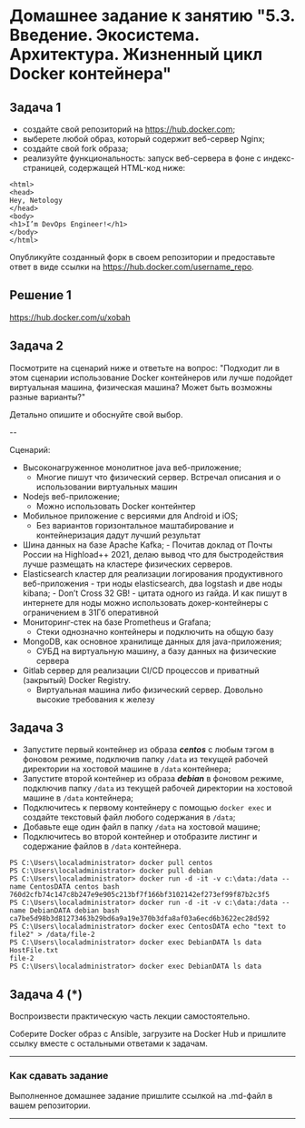 
# Домашнее задание к занятию "5.3. Введение. Экосистема. Архитектура. Жизненный цикл Docker контейнера"

## Задача 1


- создайте свой репозиторий на https://hub.docker.com;
- выберете любой образ, который содержит веб-сервер Nginx;
- создайте свой fork образа;
- реализуйте функциональность:
запуск веб-сервера в фоне с индекс-страницей, содержащей HTML-код ниже:
```
<html>
<head>
Hey, Netology
</head>
<body>
<h1>I’m DevOps Engineer!</h1>
</body>
</html>
```
Опубликуйте созданный форк в своем репозитории и предоставьте ответ в виде ссылки на https://hub.docker.com/username_repo.

## Решение 1

https://hub.docker.com/u/xobah

## Задача 2

Посмотрите на сценарий ниже и ответьте на вопрос:
"Подходит ли в этом сценарии использование Docker контейнеров или лучше подойдет виртуальная машина, физическая машина? Может быть возможны разные варианты?"

Детально опишите и обоснуйте свой выбор.

--

Сценарий:

- Высоконагруженное монолитное java веб-приложение;
    - Многие пишут что физический сервер. Встречал описания и о использовании виртуальных машин
- Nodejs веб-приложение;
    - Можно использовать Docker контейнтер
- Мобильное приложение c версиями для Android и iOS;
    - Без вариантов горизонтальное маштабирование и контейнеризация дадут лучший результат
- Шина данных на базе Apache Kafka;
        - Почитав доклад от Почты России на Highload++ 2021, делаю вывод что для быстродействия лучше размещать на кластере физических серверов.
- Elasticsearch кластер для реализации логирования продуктивного веб-приложения - три ноды elasticsearch, два logstash и две ноды kibana;
        - Don’t Cross 32 GB! - цитата одного из гайда. И как пишут в интернете для ноды можно использовать докер-контейнеры с ограничением в 31Гб оперативной
- Мониторинг-стек на базе Prometheus и Grafana;
    - Стеки однозначно контейнеры и подключить на общую базу
- MongoDB, как основное хранилище данных для java-приложения;
    - СУБД на виртуальную машину, а базу данных на физические сервера
- Gitlab сервер для реализации CI/CD процессов и приватный (закрытый) Docker Registry.
    - Виртуальная машина либо физический сервер. Довольно высокие требования к железу
## Задача 3

- Запустите первый контейнер из образа ***centos*** c любым тэгом в фоновом режиме, подключив папку ```/data``` из текущей рабочей директории на хостовой машине в ```/data``` контейнера;
- Запустите второй контейнер из образа ***debian*** в фоновом режиме, подключив папку ```/data``` из текущей рабочей директории на хостовой машине в ```/data``` контейнера;
- Подключитесь к первому контейнеру с помощью ```docker exec``` и создайте текстовый файл любого содержания в ```/data```;
- Добавьте еще один файл в папку ```/data``` на хостовой машине;
- Подключитесь во второй контейнер и отобразите листинг и содержание файлов в ```/data``` контейнера.
```
PS C:\Users\localadministrator> docker pull centos
PS C:\Users\localadministrator> docker pull debian
PS C:\Users\localadministrator> docker run -d -it -v c:\data:/data --name CentosDATA centos bash
760d2cfb74c147c8b247e9e905c213bf7f166bf3102142ef273ef99f87b2c3f5
PS C:\Users\localadministrator> docker run -d -it -v c:\data:/data --name DebianDATA debian bash
ca7be5d98b3d81273463b29bd6a9a19e370b3dfa8af03a6ecd6b3622ec28d592
PS C:\Users\localadministrator> docker exec CentosDATA echo "text to file2" > /data/file-2
PS C:\Users\localadministrator> docker exec DebianDATA ls data
HostFile.txt
file-2
PS C:\Users\localadministrator> docker exec DebianDATA ls data
```
## Задача 4 (*)

Воспроизвести практическую часть лекции самостоятельно.

Соберите Docker образ с Ansible, загрузите на Docker Hub и пришлите ссылку вместе с остальными ответами к задачам.


---

### Как cдавать задание

Выполненное домашнее задание пришлите ссылкой на .md-файл в вашем репозитории.

---
